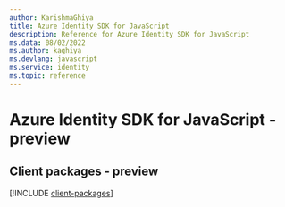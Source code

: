 ```yaml
---
author: KarishmaGhiya
title: Azure Identity SDK for JavaScript
description: Reference for Azure Identity SDK for JavaScript
ms.data: 08/02/2022
ms.author: kaghiya
ms.devlang: javascript
ms.service: identity
ms.topic: reference
---
```

# Azure Identity SDK for JavaScript - preview

## Client packages - preview
[!INCLUDE [client-packages](identity-client-index.md)]
